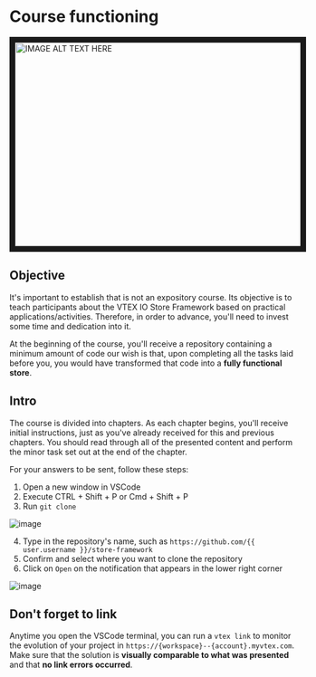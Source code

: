 # Course functioning

<a href="http://bit.ly/vtex-course-workflow" target="_blank"><img src="https://user-images.githubusercontent.com/18701182/70206348-fae7ec00-1705-11ea-8c8d-90f614062782.png" 
alt="IMAGE ALT TEXT HERE" width="720" height="360" border="10" /></a>

## Objective

It's important to establish that is not an expository course. Its objective is to teach participants about the VTEX IO Store Framework based on practical applications/activities. Therefore, in order to advance, you'll need to invest some time and dedication into it.

At the beginning of the course, you'll receive a repository containing a minimum amount of code our wish is that, upon completing all the tasks laid before you, you would have transformed that code into a **fully functional store**.

## Intro

The course is divided into chapters. As each chapter begins, you'll receive initial instructions, just as you've already received for this and previous chapters. You should read through all of the presented content and perform the minor task set out at the end of the chapter.

For your answers to be sent, follow these steps:

1. Open a new window in VSCode
2. Execute CTRL + Shift + P or Cmd + Shift + P
3. Run `git clone`

![image](https://user-images.githubusercontent.com/18701182/70205859-51ecc180-1704-11ea-9683-e33f04d7893a.png)

4. Type in the repository's name, such as `https://github.com/{{ user.username }}/store-framework`
5. Confirm and select where you want to clone the repository
6. Click on `Open` on the notification that appears in the lower right corner 

![image](https://user-images.githubusercontent.com/18701182/70205950-ae4fe100-1704-11ea-9dfd-b90e7e3e294e.png)


## Don't forget to link

Anytime you open the VSCode terminal, you can run a `vtex link` to monitor the evolution of your project in  `https://{workspace}--{account}.myvtex.com`. Make sure that the solution is **visually comparable to what was presented** and that **no link errors occurred**.

